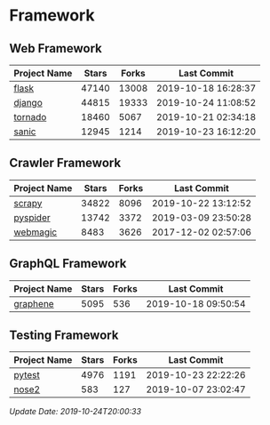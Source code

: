 # Framework

## Web Framework

| Project Name | Stars | Forks | Last Commit |
| ------------ | ----- | ----- | ----------- |
| [flask](https://github.com/pallets/flask) | 47140 | 13008 | 2019-10-18 16:28:37 |
| [django](https://github.com/django/django) | 44815 | 19333 | 2019-10-24 11:08:52 |
| [tornado](https://github.com/tornadoweb/tornado) | 18460 | 5067 | 2019-10-21 02:34:18 |
| [sanic](https://github.com/huge-success/sanic) | 12945 | 1214 | 2019-10-23 16:12:20 |

## Crawler Framework

| Project Name | Stars | Forks | Last Commit |
| ------------ | ----- | ----- | ----------- |
| [scrapy](https://github.com/scrapy/scrapy) | 34822 | 8096 | 2019-10-22 13:12:52 |
| [pyspider](https://github.com/binux/pyspider) | 13742 | 3372 | 2019-03-09 23:50:28 |
| [webmagic](https://github.com/code4craft/webmagic) | 8483 | 3626 | 2017-12-02 02:57:06 |

## GraphQL Framework

| Project Name | Stars | Forks | Last Commit |
| ------------ | ----- | ----- | ----------- |
| [graphene](https://github.com/graphql-python/graphene) | 5095 | 536 | 2019-10-18 09:50:54 |

## Testing Framework

| Project Name | Stars | Forks | Last Commit |
| ------------ | ----- | ----- | ----------- |
| [pytest](https://github.com/pytest-dev/pytest) | 4976 | 1191 | 2019-10-23 22:22:26 |
| [nose2](https://github.com/nose-devs/nose2) | 583 | 127 | 2019-10-07 23:02:47 |

*Update Date: 2019-10-24T20:00:33*